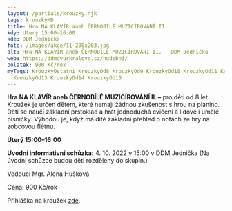```yaml
---
layout: /partials/krouzky.njk
tags: krouzkyMD
title: Hra NA KLAVÍR aneb ČERNOBÍLÉ MUZICÍROVÁNÍ II.
kdy: Úterý 15:00–16:00
kde: DDM Jednička
foto: /images/akce/11-200x203.jpg
alt: Hra NA KLAVÍR aneb ČERNOBÍLÉ MUZICÍROVÁNÍ II. - DDM Jednička
web: https://ddmdvurkralove.cz/hudebni/
polatek: 900 Kč/rok
myTags: KrouzkyOstatni KrouzkyOd8 KrouzkyOd9 KrouzkyOd10 KrouzkyOd11 KrouzkyOd12
  KrouzkyOd13 KrouzkyOd14 KrouzkyOd15
---
```

<!--StartFragment-->

**Hra NA KLAVÍR aneb ČERNOBÍLÉ MUZICÍROVÁNÍ II. –** pro děti od 8 let\
Kroužek je určen dětem, které nemají žádnou zkušenost s hrou na pianino. Děti se naučí základní prstoklad a hrát jednoduchá cvičení a lidové i umělé písničky. Výhodou je, když má dítě základní přehled o notách ze hry na zobcovou flétnu.

**Úterý 15:00–16:00**

**Úvodní informativní schůzka:** 4. 10. 2022 v 15:00 v DDM Jednička (Na úvodní schůzce budou děti rozděleny do skupin.)

Vedoucí Mgr. Alena Hušková

Cena: 900 Kč/rok

Přihláška na kroužek [zde](https://ddmdvurkralove.cz/prihlaska/).

<!--EndFragment-->
